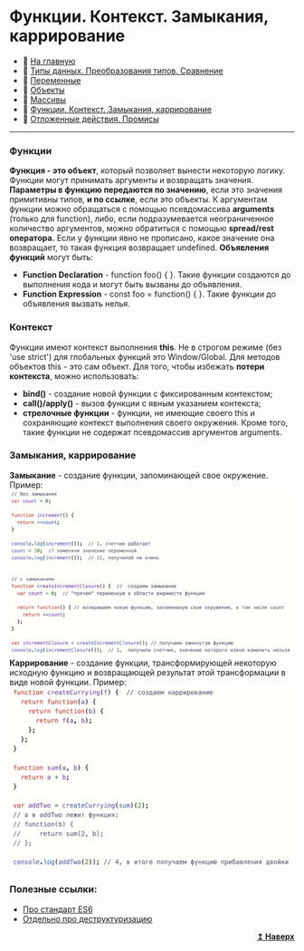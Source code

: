 # Функции. Контекст. Замыкания, каррирование
- :page_with_curl: [На главную](../../../README.md)<br>
- :page_with_curl: [Типы данных. Преобразования типов. Сравнение](./data-types_comparison.md)<br>
- :page_with_curl: [Переменные](./variables.md)<br>
- :page_with_curl: [Объекты](./objectss.md)<br>
- :page_with_curl: [Массивы](./arrays.md)<br>
- :page_with_curl: [Функции. Контекст. Замыкания, каррирование](./functions_сontext_сarr_сlosures.md)<br>
- :page_with_curl: [Отложенные действия. Промисы](./delayed-actions_promise.md)<br>
---
### Функции
<b>Функция - это объект</b>, который позволяет вынести некоторую логику. Функции могут принимать аргументы и возвращать значения.
<b>Параметры в функцию передаются по значению</b>, если это значения примитивны типов, <b>и по ссылке</b>, если это объекты. К аргументам функции можно обращаться с помощью псевдомассива <b>arguments</b> (только для function), либо, если подразумевается неограниченное количество аргументов, можно  обратиться с помощью <b>spread/rest оператора.</b>
Если у функции явно не прописано, какое значение она возвращает, то такая функция возвращает undefined.
<b>Объявления функций</b> могут быть:
- <b>Function Declaration</b> - function foo() { }. Такие функции создаются до выполнения кода и могут быть вызваны до объявления.
- <b>Function Expression</b> - const foo = function() { }. Такие функции до объявления вызвать нелья.

### Контекст
Функции имеют контекст выполнения <b>this</b>. Не в строгом режиме (без 'use strict') для глобальных функций это Window/Global. Для методов объектов this - это сам объект.
Для того, чтобы избежать <b>потери контекста</b>, можно использовать:
- <b>bind()</b> - создание новой функции с фиксированным контекстом;
- <b>call()/apply()</b> - вызов функции с явным указанием контекста;
- <b>стрелочные функции</b> - функции, не имеющие своего this и сохраняющие контекст выполнения своего окружения. Кроме того, такие функции не содержат псевдомассив аргументов arguments.
### Замыкания, каррирование
<b>Замыкание</b> - создание функции, запоминающей свое окружение. Пример:
![url](../../img/Javascript/func1.png)
<b>Каррирование</b> - создание функции, трансформирующей некоторую исходную функцию и возвращающей результат этой трансформации в виде новой функции. Пример:
![url](../../img/Javascript/func2.png)

### Полезные ссылки:
- [Про стандарт ES6](https://habr.com/ru/post/305900/)
- [Отдельно про деструктуризацию](https://learn.javascript.ru/destructuring-assignment)
<div align="right">
  <b><a href="#">↥ Наверх</a></b>
</div>